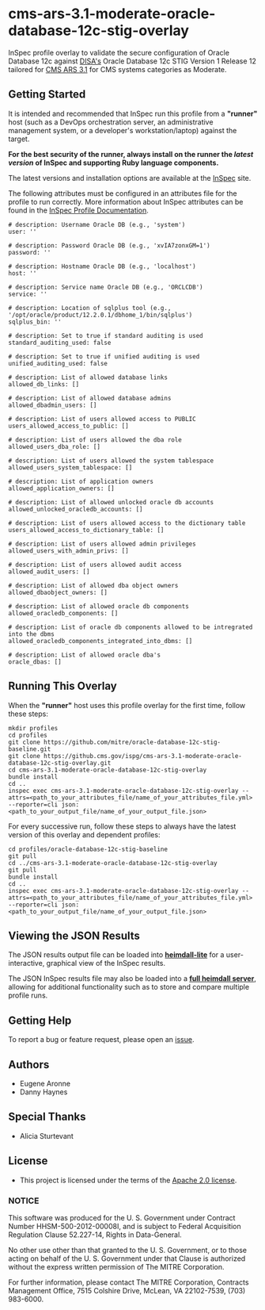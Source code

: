 # cms-ars-3.1-moderate-oracle-database-12c-stig-overlay
InSpec profile overlay to validate the secure configuration of Oracle Database 12c against [DISA's](https://iase.disa.mil/stigs/Pages/index.aspx) Oracle Database 12c STIG Version 1 Release 12 tailored for [CMS ARS 3.1](https://www.cms.gov/Research-Statistics-Data-and-Systems/CMS-Information-Technology/InformationSecurity/Info-Security-Library-Items/ARS-31-Publication.html) for CMS systems categories as Moderate.

## Getting Started

It is intended and recommended that InSpec run this profile from a __"runner"__ host (such as a DevOps orchestration server, an administrative management system, or a developer's workstation/laptop) against the target.

__For the best security of the runner, always install on the runner the _latest version_ of InSpec and supporting Ruby language components.__ 

The latest versions and installation options are available at the [InSpec](http://inspec.io/) site.

The following attributes must be configured in an attributes file for the profile to run correctly. More information about InSpec attributes can be found in the [InSpec Profile Documentation](https://www.inspec.io/docs/reference/profiles/).

```
# description: Username Oracle DB (e.g., 'system')
user: ''

# description: Password Oracle DB (e.g., 'xvIA7zonxGM=1')
password: ''

# description: Hostname Oracle DB (e.g., 'localhost')
host: ''

# description: Service name Oracle DB (e.g., 'ORCLCDB')
service: ''

# description: Location of sqlplus tool (e.g., '/opt/oracle/product/12.2.0.1/dbhome_1/bin/sqlplus')
sqlplus_bin: ''

# description: Set to true if standard auditing is used
standard_auditing_used: false 

# description: Set to true if unified auditing is used
unified_auditing_used: false

# description: List of allowed database links
allowed_db_links: []

# description: List of allowed database admins
allowed_dbadmin_users: []

# description: List of users allowed access to PUBLIC
users_allowed_access_to_public: []

# description: List of users allowed the dba role
allowed_users_dba_role: []

# description: List of users allowed the system tablespace
allowed_users_system_tablespace: []

# description: List of application owners
allowed_application_owners: []

# description: List of allowed unlocked oracle db accounts
allowed_unlocked_oracledb_accounts: []

# description: List of users allowed access to the dictionary table
users_allowed_access_to_dictionary_table: []

# description: List of users allowed admin privileges
allowed_users_with_admin_privs: []

# description: List of users allowed audit access
allowed_audit_users: []

# description: List of allowed dba object owners
allowed_dbaobject_owners: []

# description: List of allowed oracle db components
allowed_oracledb_components: []

# description: List of oracle db components allowed to be intregrated into the dbms
allowed_oracledb_components_integrated_into_dbms: []

# description: List of allowed oracle dba's
oracle_dbas: []
```

## Running This Overlay
When the __"runner"__ host uses this profile overlay for the first time, follow these steps: 

```
mkdir profiles
cd profiles
git clone https://github.com/mitre/oracle-database-12c-stig-baseline.git
git clone https://github.cms.gov/ispg/cms-ars-3.1-moderate-oracle-database-12c-stig-overlay.git
cd cms-ars-3.1-moderate-oracle-database-12c-stig-overlay
bundle install
cd ..
inspec exec cms-ars-3.1-moderate-oracle-database-12c-stig-overlay --attrs=<path_to_your_attributes_file/name_of_your_attributes_file.yml> --reporter=cli json:<path_to_your_output_file/name_of_your_output_file.json>
```

For every successive run, follow these steps to always have the latest version of this overlay and dependent profiles:

```
cd profiles/oracle-database-12c-stig-baseline
git pull
cd ../cms-ars-3.1-moderate-oracle-database-12c-stig-overlay
git pull
bundle install
cd ..
inspec exec cms-ars-3.1-moderate-oracle-database-12c-stig-overlay --attrs=<path_to_your_attributes_file/name_of_your_attributes_file.yml> --reporter=cli json:<path_to_your_output_file/name_of_your_output_file.json>
```

## Viewing the JSON Results

The JSON results output file can be loaded into __[heimdall-lite](https://mitre.github.io/heimdall-lite/)__ for a user-interactive, graphical view of the InSpec results. 

The JSON InSpec results file may also be loaded into a __[full heimdall server](https://github.com/mitre/heimdall)__, allowing for additional functionality such as to store and compare multiple profile runs.

## Getting Help
To report a bug or feature request, please open an [issue](https://github.cms.gov/ispg/cms-ars-3.1-moderate-oracle-database-12c-stig-overlay/issues/new).

## Authors
* Eugene Aronne
* Danny Haynes

## Special Thanks
* Alicia Sturtevant

## License
* This project is licensed under the terms of the [Apache 2.0 license](https://www.apache.org/licenses/LICENSE-2.0).

### NOTICE  

This software was produced for the U. S. Government under Contract Number HHSM-500-2012-00008I, and is subject to Federal Acquisition Regulation Clause 52.227-14, Rights in Data-General.  

No other use other than that granted to the U. S. Government, or to those acting on behalf of the U. S. Government under that Clause is authorized without the express written permission of The MITRE Corporation.

For further information, please contact The MITRE Corporation, Contracts Management Office, 7515 Colshire Drive, McLean, VA  22102-7539, (703) 983-6000.

